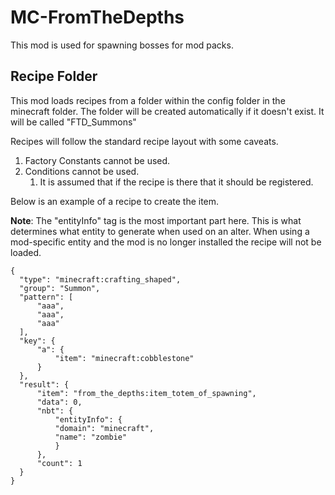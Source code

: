 # MC-FromTheDepths
This mod is used for spawning bosses for mod packs.

## Recipe Folder
This mod loads recipes from a folder within the config folder in the minecraft folder.
The folder will be created automatically if it doesn't exist.
It will be called "FTD_Summons"

Recipes will follow the standard recipe layout with some caveats.

1. Factory Constants cannot be used.
1. Conditions cannot be used.
    1. It is assumed that if the recipe is there that it should be registered.
    
Below is an example of a recipe to create the item.

**Note**: The "entityInfo" tag is the most important part here. This is what determines what entity to generate when used on an alter. When using a mod-specific entity and the mod is no longer installed the recipe will not be loaded.

    {
      "type": "minecraft:crafting_shaped",
      "group": "Summon",
      "pattern": [
          "aaa",
          "aaa",
          "aaa"
      ],
      "key": {
          "a": {
              "item": "minecraft:cobblestone"
          }
      },
      "result": {
          "item": "from_the_depths:item_totem_of_spawning",
          "data": 0,
          "nbt": {
              "entityInfo": {
              "domain": "minecraft",
              "name": "zombie"
              }
          },
          "count": 1
      }
    }
